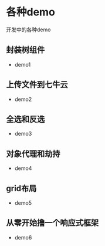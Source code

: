 # 各种demo

开发中的各种demo
## 封装树组件
+ demo1

## 上传文件到七牛云
+ demo2

## 全选和反选
+ demo3

## 对象代理和劫持
+ demo4

## grid布局
+ demo5

## 从零开始撸一个响应式框架
+ demo6